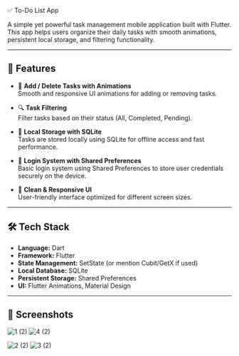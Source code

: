 
✅ To-Do List App

A simple yet powerful task management mobile application built with Flutter. This app helps users organize their daily tasks with smooth animations, persistent local storage, and filtering functionality.

---

## 🚀 Features

- 📝 **Add / Delete Tasks with Animations**  
  Smooth and responsive UI animations for adding or removing tasks.

- 🔍 **Task Filtering**  
  Filter tasks based on their status (All, Completed, Pending).

- 💾 **Local Storage with SQLite**  
  Tasks are stored locally using SQLite for offline access and fast performance.

- 🔐 **Login System with Shared Preferences**  
  Basic login system using Shared Preferences to store user credentials securely on the device.

- 📱 **Clean & Responsive UI**  
  User-friendly interface optimized for different screen sizes.

---

## 🛠️ Tech Stack

- **Language:** Dart  
- **Framework:** Flutter  
- **State Management:** SetState (or mention Cubit/GetX if used)  
- **Local Database:** SQLite  
- **Persistent Storage:** Shared Preferences  
- **UI:** Flutter Animations, Material Design  

---

## 📸 Screenshots
![1 (2)](https://github.com/user-attachments/assets/8e7198d3-2b36-4bfe-8375-d0b5af39f132)
![4 (2)](https://github.com/user-attachments/assets/719cae52-266c-4a02-8a76-3b161f34bc77)

![2 (2)](https://github.com/user-attachments/assets/7494bb49-b5a0-4ec5-af72-bef4d3319b2e)
![3 (2)](https://github.com/user-attachments/assets/f2d5d329-7b8f-4b3e-99b0-a9102cce89d8)
